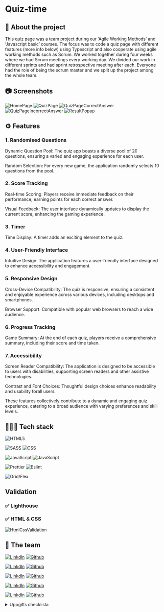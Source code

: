  # Quiz-time

## 📄 About the project 
This quiz page was a team project during our ‘Agile Working Methods’ and ‘Javascript basic’ courses. The focus was to code a quiz page with different features (more info below) using Typescript and also cooperate using agile working methods such as Scrum. We worked together during four weeks where we had Scrum meetings every working day. We divided our work in different sprints and had sprint retrospective meeting after each. Everyone had the role of being the scrum master and we split up the project among the whole team. 

## 📷 Screenshots

![HomePage](https://imgur.com/Lzng3fg.png)
![QuizPage](https://imgur.com/JaSx4ZH.png)
![QuizPageCorrectAnswer](https://imgur.com/PNpgMvU.png)
![QuizPageIncorrectAnswer](https://imgur.com/Kcl0Cbo.png)
![ResultPopup](https://imgur.com/6lhqUSY.png)

## ⚙️ Features
### 1. Randomised Questions

Dynamic Question Pool: The quiz app boasts a diverse pool of 20 questions, ensuring a varied and engaging experience for each user.

Random Selection: For every new game, the application randomly selects 10 questions from the pool.

### 2. Score Tracking

Real-time Scoring: Players receive immediate feedback on their performance, earning points for each correct answer.

Visual Feedback: The user interface dynamically updates to display the current score, enhancing the gaming experience.

### 3. Timer

Time Display: A timer adds an exciting element to the quiz.

### 4. User-Friendly Interface

Intuitive Design: The application features a user-friendly interface designed to enhance accessibility and engagement.

### 5. Responsive Design

Cross-Device Compatibility: The quiz is responsive, ensuring a consistent and enjoyable experience across various devices, including desktops and smartphones.

Browser Support: Compatible with popular web browsers to reach a wide audience.

### 6. Progress Tracking

Game Summary: At the end of each quiz, players receive a comprehensive summary, including their score and time taken.

### 7. Accessibility

Screen Reader Compatibility: The application is designed to be accessible to users with disabilities, supporting screen readers and other assistive technologies.

Contrast and Font Choices: Thoughtful design choices enhance readability and usability forall users.

These features collectively contribute to a dynamic and engaging quiz experience, catering to a broad audience with varying preferences and skill levels.

## 👨🏻‍💻 Tech stack

![HTML5](https://img.shields.io/badge/HTML5-E34F26?style=for-the-badge&logo=html5&logoColor=white)


![SASS](https://img.shields.io/badge/Sass-CC6699?style=for-the-badge&logo=sass&logoColor=white)
![CSS](https://img.shields.io/badge/CSS3-1572B6?style=for-the-badge&logo=css3&logoColor=white)

![JavaScript](https://img.shields.io/badge/TypeScript-007ACC?style=for-the-badge&logo=typescript&logoColor=white)
![JavaScript](https://img.shields.io/badge/JavaScript-323330?style=for-the-badge&logo=javascript&logoColor=F7DF1E)

![Prettier](https://img.shields.io/badge/prettier-1A2C34?style=for-the-badge&logo=prettier&logoColor=F7BA3E)
![Eslint](https://img.shields.io/badge/eslint-3A33D1?style=for-the-badge&logo=eslint&logoColor=white)


![Grid/Flex](https://img.shields.io/badge/Grid%20/%20flexbox-grey.svg?style=for-the-badge&logoColor=white)

## Validation

### ✅ Lighthouse


### ✅ HTML & CSS 
![HtmlCssValidation](https://imgur.com/PMGZa9K.png)

## 👥 The team

[![LinkdIn](https://img.shields.io/badge/-0077B5?style=for-the-badge&logo=linkedin&logoColor=white)](https://www.linkedin.com/in/augustine-al-zebary-1094a5163/)
[![Github](https://img.shields.io/badge/Augustine%20AI%20Zebrary-100000?style=for-the-badge&logo=github&logoColor=white)](https://github.com/Ogen1998)

[![LinkdIn](https://img.shields.io/badge/-0077B5?style=for-the-badge&logo=linkedin&logoColor=white)](https://github.com/DiemBang)
[![Github](https://img.shields.io/badge/Dieam%20Bang-100000?style=for-the-badge&logo=github&logoColor=white)](https://www.linkedin.com/in/diem-bang-6357a025/)

[![LinkdIn](https://img.shields.io/badge/-0077B5?style=for-the-badge&logo=linkedin&logoColor=white)](https://www.linkedin.com/in/helena-skagerlid-7b8206203/)
[![Github](https://img.shields.io/badge/Helena%20Skagerlid-100000?style=for-the-badge&logo=github&logoColor=white)](https://github.com/helenaskagerlid)

[![LinkdIn](https://img.shields.io/badge/-0077B5?style=for-the-badge&logo=linkedin&logoColor=white)](https://www.linkedin.com/in/nikolaos-sarris/)
[![Github](https://img.shields.io/badge/Nikolaos%20Sarris-100000?style=for-the-badge&logo=github&logoColor=white)](https://github.com/tsemitris)

[![LinkdIn](https://img.shields.io/badge/-0077B5?style=for-the-badge&logo=linkedin&logoColor=white)](https://www.linkedin.com/in/rebecka-g%C3%B6thlin-963037280/)
[![Github](https://img.shields.io/badge/Rebecka%20Göthlin-100000?style=for-the-badge&logo=github&logoColor=white)](https://github.com/RebeckaGothlin)






<details>
  <summary>Uppgifts checklista</summary>
  
  [![Review Assignment Due Date](https://classroom.github.com/assets/deadline-readme-button-24ddc0f5d75046c5622901739e7c5dd533143b0c8e959d652212380cedb1ea36.svg)](https://classroom.github.com/a/ZejtqupA)
  # Projektmall FED23D
  Läs instruktionerna på kurswebben för att komma igång.

  ## Betyg
  Klicka i vilka krav ni har gjort:

  - [x] Exempel på utförd/ikryssad uppgift
  - [ ] Ej utförd uppgift

  ### För Icke Godkänt
  - [ ] Du har inte deltagit i arbetet och/eller gjort commits (det syns tydligt i Insights-fliken på ert repo)
  - [ ] Du/ni har inte följt instruktionerna
  - [ ] Du/ni uppvisar avsaknad av kunskaper i såväl HTML, CSS som JavaScript och du/ni har ignorerat semantik och tillgänglighet

  ### För Godkänt
  #### Kodkvalitet
  - [ ] Koden är korrekt formaterad.
  - [ ] Koden innehåller enstaka buggar, men fungerar på det stora hela.
  - [ ] Ni har gjort åtminstone en mobilversion; om ni återanvänder samma layout i tablet/desktop så går det bra.
  - [ ] Sidan ska vara någorlunda snygg (CSS).
  - [ ] Ni har checkat av "vanliga misstag" från tidigare uppgifter, såväl HTML & CSS som JavaScript.
  - [ ] Sidan är tillgänglighetsgranskad.
  - [ ] Sidan är validerad.
  - [ ] Ni har gjort en Lighthouse-analys på live-sidan.

  #### Funktionsbeskrivning
  - [ ] Skapa ett quiz med minst 20 frågor
  - [ ] Varje fråga ska ha 3 svarsalternativ och endast 1 svarsalternativ ska vara korrekt
  - [ ] Frågorna ska presenteras i slumpmässig ordning, och du ska visa 10 frågor per spelomgång
  - [ ] Om användaren väljer att spela igen, så ska inte samma 10 frågor komma upp på nytt
  - [ ] Du ska få poäng för rätt svar
  - [ ] Det ska bara visas en fråga åt gången på skärmen
  - [ ] Det ska finnas en tidräkning (uppåt). Tidräkningen ska stanna när alla frågor har besvarats.
  - [ ] Det ska visas en bekräftelseruta som visar hur många frågor spelaren svarade rätt på (av totalt antal frågor), och hur lång tid det tog.
  - [ ] Varje person ska ha gjort minst två pull requests.

  ### För plus i kanten
  #### Kodkvalitet
  - [ ] Koden följer konventioner och praxis.
  - [ ] Projektets utförande är ambitiöst och väl genomarbetat. Ni har inte tagit på er för mycket, utan sett till att det ni har är genomarbetat.
  - [ ] Ni har tagit höjd för responsiv design (CSS) och CSS:en är välskriven.
  - [ ] Koden är korrekt formaterad med ESLint och Prettier.
  - [ ] Projektets kod är självdokumenterande. Där det är otydligt har du skrivit till kommentarer. Exempelvis heter variabler och funktioner på ett sådant sätt att det är tydligt vad de gör.
  - [ ] Ni har aktivt arbetat för att minska kodupprepning, men det är OK om det förekommer en del. Ibland kan kodupprepning t.ex. vara bra för att koden blir tydligare att läsa, så all upprepning är inte av ondo.
  - [ ] Ingen spaghettikod :spaghetti:
  - [ ] Anonyma funktioner används med omsorg.
  - [ ] Koden och projektet har en logisk struktur.
  - [ ] Ni har skrivit en ordentlig README (projektbeskrivning, skrämdumpar, deltagare i arbetet).

  #### Funktionsbeskrivning
  - [ ] Det ska finnas en "progess bar" som visar hur många av frågorna som hittills har besvarats
  - [ ] Flera svarsalternativ ska kunna vara korrekta
  - [ ] Du får olika poäng beroende på hur snabbt du svarar på frågan (ni får komma på själva hur det ska funka, dokumentera i README:n)
  - [ ] Du får minuspoäng om du svarar fel
  - [ ] Du ska kunna välja vem du vill spela som, eller skapa en ny användare (förutsättningen här är att man använder samma webbläsare; använd local storage). Se exempelskiss nedan.
  - [ ] Implementera ett highscore (max 10 platser) med hjälp av local storage
  - [ ] Det ska finnas med en animation för rätt svar, och en animation för fel svar. Det kan t.ex. vara en stjärna som roterar, byter färg, eller en knapp som skakar. Vad ni gör spelar ingen roll, men ni ska implementera det med hjälp av GSAP.
  - Välj ett av nedan:
    - [ ] Man ska kunna välja att spela mellan lätta, medelsvåra och svåra frågor. Planera hur detta påverkar highscoren.
    - [ ] Det ska vara som en julkalender: bakom varje lucka (24 st) så visas det X antal nya frågor per dag.
</details>